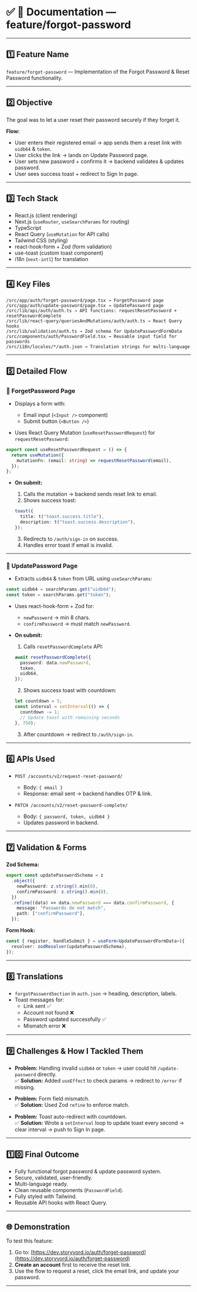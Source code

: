 # ✅ 📂 Documentation — feature/forgot-password

---

## 1️⃣ Feature Name

`feature/forgot-password` — Implementation of the Forgot Password & Reset Password functionality.

---

## 2️⃣ Objective

The goal was to let a user reset their password securely if they forget it.

**Flow:**

- User enters their registered email → app sends them a reset link with `uidb64` & `token`.
- User clicks the link → lands on Update Password page.
- User sets new password + confirms it → backend validates & updates password.
- User sees success toast + redirect to Sign In page.

---

## 3️⃣ Tech Stack

- React.js (client rendering)
- Next.js (`useRouter`, `useSearchParams` for routing)
- TypeScript
- React Query (`useMutation` for API calls)
- Tailwind CSS (styling)
- react-hook-form + Zod (form validation)
- use-toast (custom toast component)
- i18n (`next-intl`) for translation

---

## 4️⃣ Key Files

```
/src/app/auth/forget-password/page.tsx → ForgetPassword page  
/src/app/auth/update-password/page.tsx → UpdatePassword page  
/src/lib/api/auth/auth.ts → API functions: requestResetPassword + resetPasswordComplete  
/src/lib/react-query/queriesAndMutations/auth/auth.ts → React Query hooks  
/src/lib/validation/auth.ts → Zod schema for UpdatePasswordFormData  
/src/components/auth/PasswordField.tsx → Reusable input field for passwords  
/src/i18n/locales/*/auth.json → Translation strings for multi-language  
```

---

## 5️⃣ Detailed Flow

### 🔹 ForgetPassword Page

- Displays a form with:
  - Email input (`<Input />` component)
  - Submit button (`<Button />`)

- Uses React Query Mutation (`useResetPasswordRequest`) for `requestResetPassword`:

```ts
export const useResetPasswordRequest = () => {
  return useMutation({
    mutationFn: (email: string) => requestResetPassword(email),
  });
};
```

- **On submit:**
  1. Calls the mutation → backend sends reset link to email.
  2. Shows success toast:

  ```ts
  toast({
    title: t("toast.success.title"),
    description: t("toast.success.description"),
  });
  ```

  3. Redirects to `/auth/sign-in` on success.
  4. Handles error toast if email is invalid.

---

### 🔹 UpdatePassword Page

- Extracts `uidb64` & `token` from URL using `useSearchParams`:

```ts
const uidb64 = searchParams.get("uidb64");
const token = searchParams.get("token");
```

- Uses react-hook-form + Zod for:
  - `newPassword` → min 8 chars.
  - `confirmPassword` → must match `newPassword`.

- **On submit:**
  1. Calls `resetPasswordComplete` API:

  ```ts
  await resetPasswordComplete({
    password: data.newPassword,
    token,
    uidb64,
  });
  ```

  2. Shows success toast with countdown:

  ```ts
  let countdown = 5;
  const interval = setInterval(() => {
    countdown -= 1;
    // Update toast with remaining seconds
  }, 750);
  ```

  3. After countdown → redirect to `/auth/sign-in`.

---

## 6️⃣ APIs Used

- `POST /accounts/v2/request-reset-password/`  
  - Body: `{ email }`  
  - Response: email sent → backend handles OTP & link.

- `PATCH /accounts/v2/reset-password-complete/`  
  - Body: `{ password, token, uidb64 }`  
  - Updates password in backend.

---

## 7️⃣ Validation & Forms

**Zod Schema:**

```ts
export const updatePasswordSchema = z
  .object({
    newPassword: z.string().min(8),
    confirmPassword: z.string().min(8),
  })
  .refine((data) => data.newPassword === data.confirmPassword, {
    message: "Passwords do not match",
    path: ["confirmPassword"],
  });
```

**Form Hook:**

```ts
const { register, handleSubmit } = useForm<UpdatePasswordFormData>({
  resolver: zodResolver(updatePasswordSchema),
});
```

---

## 8️⃣ Translations

- `forgotPasswordSection` in `auth.json` → heading, description, labels.
- Toast messages for:
  - Link sent ✅
  - Account not found ❌
  - Password updated successfully ✅
  - Mismatch error ❌

---

## 9️⃣ Challenges & How I Tackled Them

- **Problem:** Handling invalid `uidb64` or `token` → user could hit `/update-password` directly.  
  ✅ **Solution:** Added `useEffect` to check params → redirect to `/error` if missing.

- **Problem:** Form field mismatch.  
  ✅ **Solution:** Used Zod `refine` to enforce match.

- **Problem:** Toast auto-redirect with countdown.  
  ✅ **Solution:** Wrote a `setInterval` loop to update toast every second → clear interval → push to Sign In page.

---

## 1️⃣0️⃣ Final Outcome

- Fully functional forgot password & update password system.
- Secure, validated, user-friendly.
- Multi-language ready.
- Clean reusable components (`PasswordField`).
- Fully styled with Tailwind.
- Reusable API hooks with React Query.

---

## 🌐 Demonstration

To test this feature:
1. Go to: [https://dev.storyvord.io/auth/forget-password](https://dev.storyvord.io/auth/forget-password)
2. **Create an account** first to receive the reset link.
3. Use the flow to request a reset, click the email link, and update your password.

---
